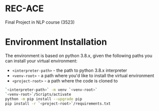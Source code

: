 # REC-ACE
Final Project in NLP course (3523)


# Environment Installation
The environment is based on python 3.8.x, given the following paths you can install your virtual environment:  
- `<interpreter-path>` - the path to python 3.8.x interpreter  
- `<venv-root>` - a path where you'd like to install the virtual environment  
- `<project-root>` - a path where the code is cloned to

```Bash
`<interpreter-path>` -m venv `<venv-root>`
`<venv-root>`/Scripts/activate
python -m pip install --upgrade pip
pip install -r `<project-root>`/requirements.txt
```
